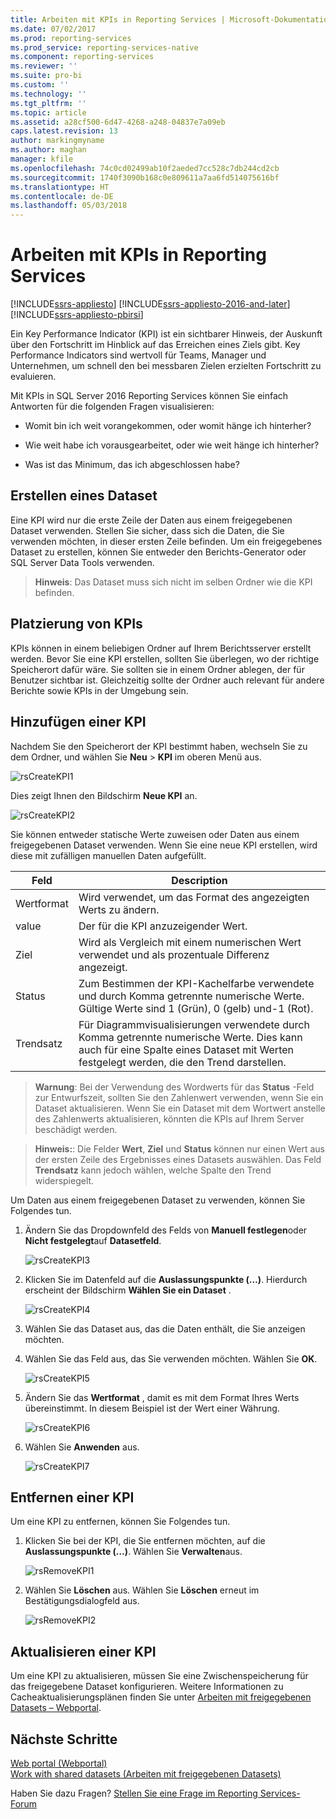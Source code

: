 ```yaml
---
title: Arbeiten mit KPIs in Reporting Services | Microsoft-Dokumentation
ms.date: 07/02/2017
ms.prod: reporting-services
ms.prod_service: reporting-services-native
ms.component: reporting-services
ms.reviewer: ''
ms.suite: pro-bi
ms.custom: ''
ms.technology: ''
ms.tgt_pltfrm: ''
ms.topic: article
ms.assetid: a28cf500-6d47-4268-a248-04837e7a09eb
caps.latest.revision: 13
author: markingmyname
ms.author: maghan
manager: kfile
ms.openlocfilehash: 74c0cd02499ab10f2aeded7cc528c7db244cd2cb
ms.sourcegitcommit: 1740f3090b168c0e809611a7aa6fd514075616bf
ms.translationtype: HT
ms.contentlocale: de-DE
ms.lasthandoff: 05/03/2018
---
```

# <a name="working-with-kpis-in-reporting-services"></a>Arbeiten mit KPIs in Reporting Services

[!INCLUDE[ssrs-appliesto](../includes/ssrs-appliesto.md)] [!INCLUDE[ssrs-appliesto-2016-and-later](../includes/ssrs-appliesto-2016-and-later.md)] [!INCLUDE[ssrs-appliesto-pbirsi](../includes/ssrs-appliesto-pbirs.md)]

Ein Key Performance Indicator (KPI) ist ein sichtbarer Hinweis, der Auskunft über den Fortschritt im Hinblick auf das Erreichen eines Ziels gibt.  Key Performance Indicators sind wertvoll für Teams, Manager und Unternehmen, um schnell den bei messbaren Zielen erzielten Fortschritt zu evaluieren.   
  
Mit KPIs in SQL Server 2016 Reporting Services können Sie einfach Antworten für die folgenden Fragen visualisieren:  
  
-   Womit bin ich weit vorangekommen, oder womit hänge ich hinterher?  
  
-   Wie weit habe ich vorausgearbeitet, oder wie weit hänge ich hinterher?  
  
-   Was ist das Minimum, das ich abgeschlossen habe?  
  
## <a name="creating-a-dataset"></a>Erstellen eines Dataset  
Eine KPI wird nur die erste Zeile der Daten aus einem freigegebenen Dataset verwenden. Stellen Sie sicher, dass sich die Daten, die Sie verwenden möchten, in dieser ersten Zeile befinden. Um ein freigegebenes Dataset zu erstellen, können Sie entweder den Berichts-Generator oder SQL Server Data Tools verwenden.  
  
> **Hinweis**: Das Dataset muss sich nicht im selben Ordner wie die KPI befinden.  
  
## <a name="placement-of-kpis"></a>Platzierung von KPIs  
  
KPIs können in einem beliebigen Ordner auf Ihrem Berichtsserver erstellt werden.  Bevor Sie eine KPI erstellen, sollten Sie überlegen, wo der richtige Speicherort dafür wäre. Sie sollten sie in einem Ordner ablegen, der für Benutzer sichtbar ist. Gleichzeitig sollte der Ordner auch relevant für andere Berichte sowie KPIs in der Umgebung sein.  
  
## <a name="adding-a-kpi"></a>Hinzufügen einer KPI  
  
Nachdem Sie den Speicherort der KPI bestimmt haben, wechseln Sie zu dem Ordner, und wählen Sie **Neu** > **KPI** im oberen Menü aus.  
  
![rsCreateKPI1](../reporting-services/media/rscreatekpi1.png)  
  
Dies zeigt Ihnen den Bildschirm **Neue KPI** an.  
  
![rsCreateKPI2](../reporting-services/media/rscreatekpi2.png)  
  
Sie können entweder statische Werte zuweisen oder Daten aus einem freigegebenen Dataset verwenden. Wenn Sie eine neue KPI erstellen, wird diese mit zufälligen manuellen Daten aufgefüllt.  
  
|Feld|Description|  
|---|---|  
|Wertformat|  Wird verwendet, um das Format des angezeigten Werts zu ändern.|   
|value|Der für die KPI anzuzeigender Wert.|  
|Ziel|Wird als Vergleich mit einem numerischen Wert verwendet und als prozentuale Differenz angezeigt.|  
|Status|Zum Bestimmen der KPI-Kachelfarbe verwendete und durch Komma getrennte numerische Werte. Gültige Werte sind 1 (Grün), 0 (gelb) und-1 (Rot).|  
|Trendsatz|Für Diagrammvisualisierungen verwendete durch Komma getrennte numerische Werte. Dies kann auch für eine Spalte eines Dataset mit Werten festgelegt werden, die den Trend darstellen.|  
  
> **Warnung**: Bei der Verwendung des Wordwerts für das **Status** -Feld zur Entwurfszeit, sollten Sie den Zahlenwert verwenden, wenn Sie ein Dataset aktualisieren. Wenn Sie ein Dataset mit dem Wortwert anstelle des Zahlenwerts aktualisieren, könnten die KPIs auf Ihrem Server beschädigt werden.  
  
> **Hinweis:**: Die Felder **Wert**, **Ziel** und **Status** können nur einen Wert aus der ersten Zeile des Ergebnisses eines Datasets auswählen. Das Feld **Trendsatz** kann jedoch wählen, welche Spalte den Trend widerspiegelt.  
  
Um Daten aus einem freigegebenen Dataset zu verwenden, können Sie Folgendes tun.  
  
1.  Ändern Sie das Dropdownfeld des Felds von **Manuell festlegen**oder **Nicht festgelegt**auf **Datasetfeld**.  
  
    ![rsCreateKPI3](../reporting-services/media/rscreatekpi3.png)  
  
2.  Klicken Sie im Datenfeld auf die **Auslassungspunkte (…)**. Hierdurch erscheint der Bildschirm **Wählen Sie ein Dataset** .  
  
    ![rsCreateKPI4](../reporting-services/media/rscreatekpi4.png)  
  
3.  Wählen Sie das Dataset aus, das die Daten enthält, die Sie anzeigen möchten.  
  
4.  Wählen Sie das Feld aus, das Sie verwenden möchten. Wählen Sie **OK**.  
  
    ![rsCreateKPI5](../reporting-services/media/rscreatekpi5.png)  
  
5.  Ändern Sie das **Wertformat** , damit es mit dem Format Ihres Werts übereinstimmt. In diesem Beispiel ist der Wert einer Währung.  
  
    ![rsCreateKPI6](../reporting-services/media/rscreatekpi6.png)  
  
6.  Wählen Sie **Anwenden** aus.  
  
    ![rsCreateKPI7](../reporting-services/media/rscreatekpi7.png)  
  
## <a name="removing-a-kpi"></a>Entfernen einer KPI  
  
Um eine KPI zu entfernen, können Sie Folgendes tun.  
  
1.  Klicken Sie bei der KPI, die Sie entfernen möchten, auf die **Auslassungspunkte (…)**. Wählen Sie **Verwalten**aus.  
  
    ![rsRemoveKPI1](../reporting-services/media/rsremovekpi1.png)  
  
2.  Wählen Sie **Löschen** aus. Wählen Sie **Löschen** erneut im Bestätigungsdialogfeld aus.  
  
    ![rsRemoveKPI2](../reporting-services/media/rsremovekpi2.png)  
  
## <a name="refreshing-a-kpi"></a>Aktualisieren einer KPI  
  
Um eine KPI zu aktualisieren, müssen Sie eine Zwischenspeicherung für das freigegebene Dataset konfigurieren. Weitere Informationen zu Cacheaktualisierungsplänen finden Sie unter [Arbeiten mit freigegebenen Datasets – Webportal](../reporting-services/work-with-shared-datasets-web-portal.md).  
  
## <a name="next-steps"></a>Nächste Schritte
  
[Web portal (Webportal)](../reporting-services/web-portal-ssrs-native-mode.md)  
[Work with shared datasets (Arbeiten mit freigegebenen Datasets)](../reporting-services/work-with-shared-datasets-web-portal.md)

Haben Sie dazu Fragen? [Stellen Sie eine Frage im Reporting Services-Forum](http://go.microsoft.com/fwlink/?LinkId=620231)
